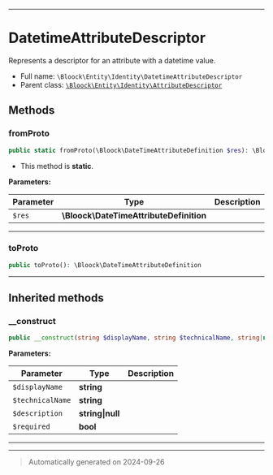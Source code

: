 ***

# DatetimeAttributeDescriptor

Represents a descriptor for an attribute with a datetime value.



* Full name: `\Bloock\Entity\Identity\DatetimeAttributeDescriptor`
* Parent class: [`\Bloock\Entity\Identity\AttributeDescriptor`](./AttributeDescriptor.md)




## Methods


### fromProto



```php
public static fromProto(\Bloock\DateTimeAttributeDefinition $res): \Bloock\Entity\Identity\DatetimeAttributeDescriptor
```



* This method is **static**.




**Parameters:**

| Parameter | Type | Description |
|-----------|------|-------------|
| `$res` | **\Bloock\DateTimeAttributeDefinition** |  |





***

### toProto



```php
public toProto(): \Bloock\DateTimeAttributeDefinition
```












***


## Inherited methods


### __construct



```php
public __construct(string $displayName, string $technicalName, string|null $description, bool $required): mixed
```








**Parameters:**

| Parameter | Type | Description |
|-----------|------|-------------|
| `$displayName` | **string** |  |
| `$technicalName` | **string** |  |
| `$description` | **string&#124;null** |  |
| `$required` | **bool** |  |





***


***
> Automatically generated on 2024-09-26
